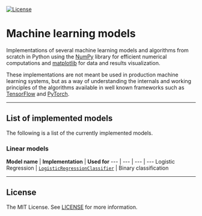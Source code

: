 [![License](https://img.shields.io/github/license/rixsilverith/machine-learning-models)](https://mit-license.org/)

# Machine learning models

Implementations of several machine learning models and algorithms from scratch in Python using the [NumPy]()
library for efficient numerical computations and [matplotlib]() for data and results visualization.

These implementations are not meant be used in production machine learning systems, but as a way of understanding
the internals and working principles of the algorithms available in well known frameworks such as
[TensorFlow]() and [PyTorch]().

---

## List of implemented models

The following is a list of the currently implemented models.

### Linear models

**Model name** | **Implementation** | **Used for**
--- | --- | --- | ---
Logistic Regression | [`LogisticRegressionClassifier`](mlmodels/linear_models/logistic_regression.py) | Binary classification

---

## License

The MIT License. See [LICENSE](LICENSE) for more information.

